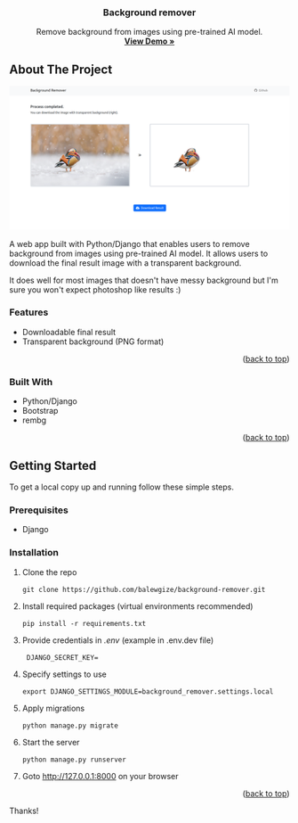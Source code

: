 <a name="readme-top"></a>

<div align="center">
  <h3 align="center">Background remover</h3>

  <p align="center">
    Remove background from images using pre-trained AI model.
    <br />
    <a href="#" target="_blank"><strong>View Demo »</strong></a>
    <br />
  </p>
</div>

<!-- ABOUT THE PROJECT -->
## About The Project

[![Screenshot](static/images/screenshot.png?raw=true "Tomar")](#)

A web app built with Python/Django that enables users to remove background from images using pre-trained AI model. It allows users to download the final result image with a transparent background. 

It does well for most images that doesn't have messy background but I'm sure you won't expect photoshop like results :) 

### Features
- Downloadable final result
- Transparent background (PNG format)

<p align="right">(<a href="#readme-top">back to top</a>)</p>

### Built With
- Python/Django
- Bootstrap
- rembg

<p align="right">(<a href="#readme-top">back to top</a>)</p>


<!-- GETTING STARTED -->
## Getting Started

To get a local copy up and running follow these simple steps.

### Prerequisites

* Django

### Installation

1. Clone the repo
   ```
   git clone https://github.com/balewgize/background-remover.git
   ```
2. Install required packages (virtual environments recommended)
   ```
   pip install -r requirements.txt
   ```
3. Provide credentials in *.env*  (example in .env.dev file)
   ```
    DJANGO_SECRET_KEY=
   ```
4. Specify settings to use
   ```
   export DJANGO_SETTINGS_MODULE=background_remover.settings.local
   ```
5. Apply migrations
    ```
    python manage.py migrate
    ```
6. Start the server
    ```
    python manage.py runserver
    ```
7. Goto http://127.0.0.1:8000 on your browser

<p align="right">(<a href="#readme-top">back to top</a>)</p>

Thanks!
